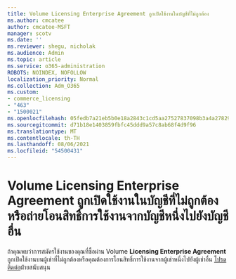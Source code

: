 ```yaml
---
title: Volume Licensing Enterprise Agreement ถูกเปิดใช้งานในบัญชีที่ไม่ถูกต้อง
ms.author: cmcatee
author: cmcatee-MSFT
manager: scotv
ms.date: ''
ms.reviewer: shegu, nicholak
ms.audience: Admin
ms.topic: article
ms.service: o365-administration
ROBOTS: NOINDEX, NOFOLLOW
localization_priority: Normal
ms.collection: Adm_O365
ms.custom:
- commerce_licensing
- "463"
- "1500021"
ms.openlocfilehash: 05fedb7a21eb5b0e18a2843c1cd5aa27527837098b3a4a278298d2e92d8da6d3
ms.sourcegitcommit: d71b18e1403859fbfc45ddd9a57c8ab68f4d9f96
ms.translationtype: MT
ms.contentlocale: th-TH
ms.lasthandoff: 08/06/2021
ms.locfileid: "54500431"
---
```

# <a name="volume-licensing-enterprise-agreement-activated-on-the-wrong-account-or-transferring-licenses-from-one-account-to-another"></a>Volume Licensing Enterprise Agreement ถูกเปิดใช้งานในบัญชีที่ไม่ถูกต้องหรือถ่ายโอนสิทธิ์การใช้งานจากบัญชีหนึ่งไปยังบัญชีอื่น

ถ้าคุณพบว่าการสมัครใช้งานของคุณที่ซื้อผ่าน Volume **Licensing Enterprise Agreement** ถูกเปิดใช้งานบนผู้เช่าที่ไม่ถูกต้องหรือคุณต้องการโอนสิทธิ์การใช้งานจากผู้เช่าหนึ่งไปยังผู้เช่าอื่น [โปรดติดต่อ](https://go.microsoft.com/fwlink/p/?linkid=518322)ฝ่ายสนับสนุน